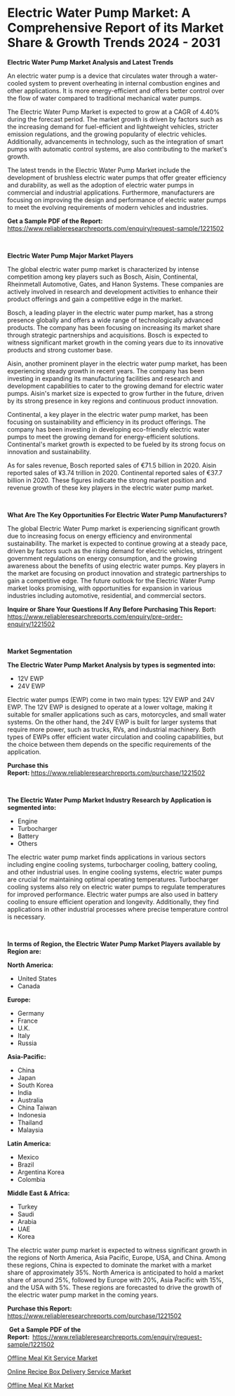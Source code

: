 <p><h1>Electric Water Pump Market: A Comprehensive Report of its Market Share & Growth Trends 2024 - 2031</h1></p><p><strong>Electric Water Pump Market Analysis and Latest Trends</strong></p>
<p><p>An electric water pump is a device that circulates water through a water-cooled system to prevent overheating in internal combustion engines and other applications. It is more energy-efficient and offers better control over the flow of water compared to traditional mechanical water pumps.</p><p>The Electric Water Pump Market is expected to grow at a CAGR of 4.40% during the forecast period. The market growth is driven by factors such as the increasing demand for fuel-efficient and lightweight vehicles, stricter emission regulations, and the growing popularity of electric vehicles. Additionally, advancements in technology, such as the integration of smart pumps with automatic control systems, are also contributing to the market's growth.</p><p>The latest trends in the Electric Water Pump Market include the development of brushless electric water pumps that offer greater efficiency and durability, as well as the adoption of electric water pumps in commercial and industrial applications. Furthermore, manufacturers are focusing on improving the design and performance of electric water pumps to meet the evolving requirements of modern vehicles and industries.</p></p>
<p><strong>Get a Sample PDF of the Report:&nbsp;</strong> <a href="https://www.reliableresearchreports.com/enquiry/request-sample/1221502">https://www.reliableresearchreports.com/enquiry/request-sample/1221502</a></p>
<p>&nbsp;</p>
<p><strong>Electric Water Pump Major Market Players</strong></p>
<p><p>The global electric water pump market is characterized by intense competition among key players such as Bosch, Aisin, Continental, Rheinmetall Automotive, Gates, and Hanon Systems. These companies are actively involved in research and development activities to enhance their product offerings and gain a competitive edge in the market.</p><p>Bosch, a leading player in the electric water pump market, has a strong presence globally and offers a wide range of technologically advanced products. The company has been focusing on increasing its market share through strategic partnerships and acquisitions. Bosch is expected to witness significant market growth in the coming years due to its innovative products and strong customer base.</p><p>Aisin, another prominent player in the electric water pump market, has been experiencing steady growth in recent years. The company has been investing in expanding its manufacturing facilities and research and development capabilities to cater to the growing demand for electric water pumps. Aisin's market size is expected to grow further in the future, driven by its strong presence in key regions and continuous product innovation.</p><p>Continental, a key player in the electric water pump market, has been focusing on sustainability and efficiency in its product offerings. The company has been investing in developing eco-friendly electric water pumps to meet the growing demand for energy-efficient solutions. Continental's market growth is expected to be fueled by its strong focus on innovation and sustainability.</p><p>As for sales revenue, Bosch reported sales of €71.5 billion in 2020. Aisin reported sales of ¥3.74 trillion in 2020. Continental reported sales of €37.7 billion in 2020. These figures indicate the strong market position and revenue growth of these key players in the electric water pump market.</p></p>
<p>&nbsp;</p>
<p><strong>What Are The Key Opportunities For Electric Water Pump Manufacturers?</strong></p>
<p><p>The global Electric Water Pump market is experiencing significant growth due to increasing focus on energy efficiency and environmental sustainability. The market is expected to continue growing at a steady pace, driven by factors such as the rising demand for electric vehicles, stringent government regulations on energy consumption, and the growing awareness about the benefits of using electric water pumps. Key players in the market are focusing on product innovation and strategic partnerships to gain a competitive edge. The future outlook for the Electric Water Pump market looks promising, with opportunities for expansion in various industries including automotive, residential, and commercial sectors.</p></p>
<p><strong>Inquire or Share Your Questions If Any Before Purchasing This Report:</strong> <a href="https://www.reliableresearchreports.com/enquiry/pre-order-enquiry/1221502">https://www.reliableresearchreports.com/enquiry/pre-order-enquiry/1221502</a></p>
<p>&nbsp;</p>
<p><strong>Market Segmentation</strong></p>
<p><strong>The Electric Water Pump Market Analysis by types is segmented into:</strong></p>
<p><ul><li>12V EWP</li><li>24V EWP</li></ul></p>
<p><p>Electric water pumps (EWP) come in two main types: 12V EWP and 24V EWP. The 12V EWP is designed to operate at a lower voltage, making it suitable for smaller applications such as cars, motorcycles, and small water systems. On the other hand, the 24V EWP is built for larger systems that require more power, such as trucks, RVs, and industrial machinery. Both types of EWPs offer efficient water circulation and cooling capabilities, but the choice between them depends on the specific requirements of the application.</p></p>
<p><strong>Purchase this Report:&nbsp;</strong><a href="https://www.reliableresearchreports.com/purchase/1221502">https://www.reliableresearchreports.com/purchase/1221502</a></p>
<p>&nbsp;</p>
<p><strong>The Electric Water Pump Market Industry Research by Application is segmented into:</strong></p>
<p><ul><li>Engine</li><li>Turbocharger</li><li>Battery</li><li>Others</li></ul></p>
<p><p>The electric water pump market finds applications in various sectors including engine cooling systems, turbocharger cooling, battery cooling, and other industrial uses. In engine cooling systems, electric water pumps are crucial for maintaining optimal operating temperatures. Turbocharger cooling systems also rely on electric water pumps to regulate temperatures for improved performance. Electric water pumps are also used in battery cooling to ensure efficient operation and longevity. Additionally, they find applications in other industrial processes where precise temperature control is necessary.</p></p>
<p>&nbsp;</p>
<p><strong>In terms of Region, the Electric Water Pump Market Players available by Region are:</strong></p>
<p>
    <p> <strong> North America: </strong>
        <ul>
            <li>United States</li>
            <li>Canada</li>
        </ul>
        </p> 
    <p> <strong> Europe: </strong>
        <ul>
            <li>Germany</li>
            <li>France</li>
            <li>U.K.</li>
            <li>Italy</li>
            <li>Russia</li>
        </ul>
        </p> 
    <p> <strong> Asia-Pacific: </strong>
        <ul>
            <li>China</li>
            <li>Japan</li>
            <li>South Korea</li>
            <li>India</li>
            <li>Australia</li>
            <li>China Taiwan</li>
            <li>Indonesia</li>
            <li>Thailand</li>
            <li>Malaysia</li>
        </ul>
        </p> 
    <p> <strong> Latin America: </strong>
        <ul>
            <li>Mexico</li>
            <li>Brazil</li>
            <li>Argentina Korea</li>
            <li>Colombia</li>
        </ul>
        </p> 
    <p> <strong> Middle East & Africa: </strong>
        <ul>
            <li>Turkey</li>
            <li>Saudi</li>
            <li>Arabia</li>
            <li>UAE</li>
            <li>Korea</li>
        </ul>
    </p>
    </p>
<p><p>The electric water pump market is expected to witness significant growth in the regions of North America, Asia Pacific, Europe, USA, and China. Among these regions, China is expected to dominate the market with a market share of approximately 35%. North America is anticipated to hold a market share of around 25%, followed by Europe with 20%, Asia Pacific with 15%, and the USA with 5%. These regions are forecasted to drive the growth of the electric water pump market in the coming years.</p></p>
<p><strong>Purchase this Report: </strong><a href="https://www.reliableresearchreports.com/purchase/1221502">https://www.reliableresearchreports.com/purchase/1221502</a></p>
<p>&nbsp;<strong>Get a Sample PDF of the Report:&nbsp;&nbsp;</strong><a href="https://www.reliableresearchreports.com/enquiry/request-sample/1221502">https://www.reliableresearchreports.com/enquiry/request-sample/1221502</a></p>
<p><strong></strong></p>
<p><p><a href="https://view.publitas.com/reportprime-1/offline-meal-kit-service-market-share-market-new-trends-analysis-report-by-type-by-application-by-end-use-by-region-and-segment-forecasts-2023-2030/">Offline Meal Kit Service Market</a></p><p><a href="https://view.publitas.com/reportprime-1/online-recipe-box-delivery-service-market-challenges-opportunities-and-growth-drivers-and-major-market-players-forecasted-for-period-from-2023-2030/">Online Recipe Box Delivery Service Market</a></p><p><a href="https://view.publitas.com/reportprime-1/offline-meal-kit-market-insights-market-players-and-forecast-till-2030/">Offline Meal Kit Market</a></p></p>